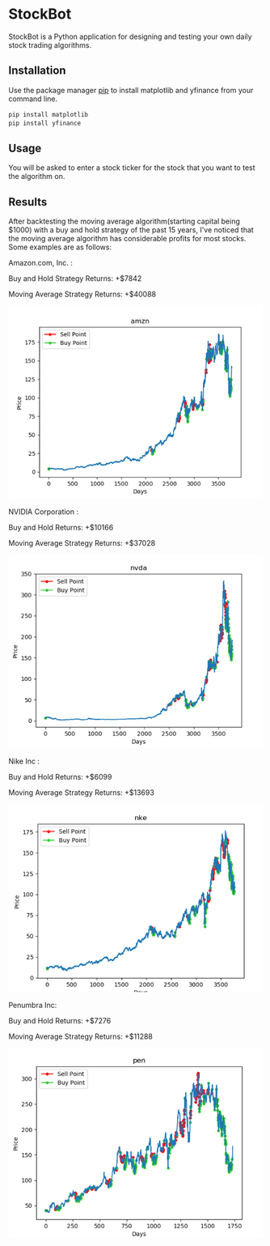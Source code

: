 # StockBot

StockBot is a Python application for designing and testing your own daily stock trading algorithms.

## Installation

Use the package manager [pip](https://pip.pypa.io/en/stable/) to install matplotlib and yfinance from your command line.

```bash
pip install matplotlib
pip install yfinance
```

## Usage
You will be asked to enter a stock ticker for the stock that you want to test the algorithm on.

## Results
After backtesting the moving average algorithm(starting capital being $1000) with a buy and hold strategy of the past 15 years, I've noticed that the moving average algorithm has considerable profits for most stocks. Some examples are as follows:

Amazon.com, Inc. : 

Buy and Hold Strategy Returns: +$7842

Moving Average Strategy Returns: +$40088

![AMZN](https://github.com/joelvar/stock-bot/blob/master/Images/amzn.PNG?raw=true)

NVIDIA Corporation : 

Buy and Hold Returns: +$10166

Moving Average Strategy Returns: +$37028

![NVDA](https://github.com/joelvar/stock-bot/blob/master/Images/nvda.PNG?raw=true)

Nike Inc : 

Buy and Hold Returns: +$6099

Moving Average Strategy Returns: +$13693

![NKE](https://github.com/joelvar/stock-bot/blob/master/Images/nke.PNG?raw=true)

Penumbra Inc:

Buy and Hold Returns: +$7276

Moving Average Strategy Returns: +$11288

![PEN](https://github.com/joelvar/stock-bot/blob/master/Images/pen.PNG?raw=true)


